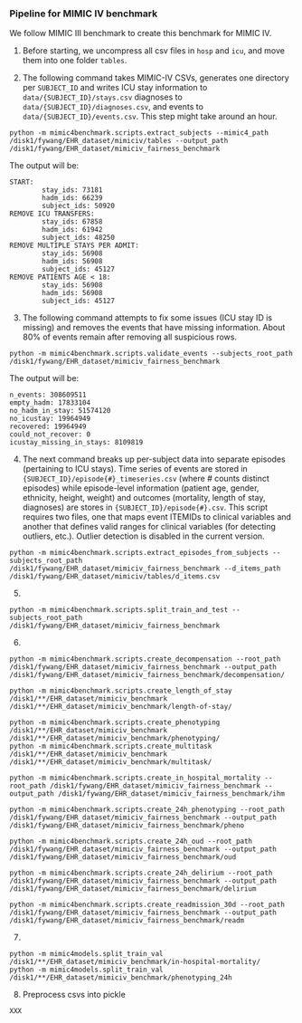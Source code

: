 
### Pipeline for MIMIC IV benchmark

We follow MIMIC III benchmark to create this benchmark for MIMIC IV.

1. Before starting, we uncompress all csv files in `hosp` and `icu`, and move them into one folder `tables`.

2. The following command takes MIMIC-IV CSVs, generates one directory per `SUBJECT_ID` and writes ICU stay information to `data/{SUBJECT_ID}/stays.csv` diagnoses to `data/{SUBJECT_ID}/diagnoses.csv`, and events to `data/{SUBJECT_ID}/events.csv`. This step might take around an hour.

```
python -m mimic4benchmark.scripts.extract_subjects --mimic4_path /disk1/fywang/EHR_dataset/mimiciv/tables --output_path /disk1/fywang/EHR_dataset/mimiciv_fairness_benchmark
```

The output will be:
```
START:
        stay_ids: 73181
        hadm_ids: 66239
        subject_ids: 50920
REMOVE ICU TRANSFERS:
        stay_ids: 67858
        hadm_ids: 61942
        subject_ids: 48250
REMOVE MULTIPLE STAYS PER ADMIT:
        stay_ids: 56908
        hadm_ids: 56908
        subject_ids: 45127
REMOVE PATIENTS AGE < 18:
        stay_ids: 56908
        hadm_ids: 56908
        subject_ids: 45127
```

3. The following command attempts to fix some issues (ICU stay ID is missing) and removes the events that have missing information. About 80% of events remain after removing all suspicious rows.
```
python -m mimic4benchmark.scripts.validate_events --subjects_root_path /disk1/fywang/EHR_dataset/mimiciv_fairness_benchmark
```

The output will be: 
```
n_events: 308609511                                                                                                                      
empty_hadm: 17833104                                                                                                                     
no_hadm_in_stay: 51574120                                                                                                                
no_icustay: 19964949                                                                                                                     
recovered: 19964949                                                                                                                      
could_not_recover: 0                                                                                                                     
icustay_missing_in_stays: 8109819
```

4. The next command breaks up per-subject data into separate episodes (pertaining to ICU stays). Time series of events are stored in `{SUBJECT_ID}/episode{#}_timeseries.csv` (where # counts distinct episodes) while episode-level information (patient age, gender, ethnicity, height, weight) and outcomes (mortality, length of stay, diagnoses) are stores in `{SUBJECT_ID}/episode{#}.csv`. This script requires two files, one that maps event ITEMIDs to clinical variables and another that defines valid ranges for clinical variables (for detecting outliers, etc.). Outlier detection is disabled in the current version.
```
python -m mimic4benchmark.scripts.extract_episodes_from_subjects --subjects_root_path /disk1/fywang/EHR_dataset/mimiciv_fairness_benchmark --d_items_path /disk1/fywang/EHR_dataset/mimiciv/tables/d_items.csv 
```

5. 

```
python -m mimic4benchmark.scripts.split_train_and_test --subjects_root_path /disk1/fywang/EHR_dataset/mimiciv_fairness_benchmark
```


6. 
```
python -m mimic4benchmark.scripts.create_decompensation --root_path /disk1/fywang/EHR_dataset/mimiciv_fairness_benchmark --output_path /disk1/fywang/EHR_dataset/mimiciv_fairness_benchmark/decompensation/

python -m mimic4benchmark.scripts.create_length_of_stay /disk1/**/EHR_dataset/mimiciv_benchmark /disk1/**/EHR_dataset/mimiciv_benchmark/length-of-stay/

python -m mimic4benchmark.scripts.create_phenotyping /disk1/**/EHR_dataset/mimiciv_benchmark /disk1/**/EHR_dataset/mimiciv_benchmark/phenotyping/
python -m mimic4benchmark.scripts.create_multitask /disk1/**/EHR_dataset/mimiciv_benchmark /disk1/**/EHR_dataset/mimiciv_benchmark/multitask/

python -m mimic4benchmark.scripts.create_in_hospital_mortality --root_path /disk1/fywang/EHR_dataset/mimiciv_fairness_benchmark --output_path /disk1/fywang/EHR_dataset/mimiciv_fairness_benchmark/ihm

python -m mimic4benchmark.scripts.create_24h_phenotyping --root_path /disk1/fywang/EHR_dataset/mimiciv_fairness_benchmark --output_path /disk1/fywang/EHR_dataset/mimiciv_fairness_benchmark/pheno

python -m mimic4benchmark.scripts.create_24h_oud --root_path /disk1/fywang/EHR_dataset/mimiciv_fairness_benchmark --output_path /disk1/fywang/EHR_dataset/mimiciv_fairness_benchmark/oud

python -m mimic4benchmark.scripts.create_24h_delirium --root_path /disk1/fywang/EHR_dataset/mimiciv_fairness_benchmark --output_path /disk1/fywang/EHR_dataset/mimiciv_fairness_benchmark/delirium

python -m mimic4benchmark.scripts.create_readmission_30d --root_path /disk1/fywang/EHR_dataset/mimiciv_fairness_benchmark --output_path /disk1/fywang/EHR_dataset/mimiciv_fairness_benchmark/readm
```

7.
```
python -m mimic4models.split_train_val /disk1/**/EHR_dataset/mimiciv_benchmark/in-hospital-mortality/
python -m mimic4models.split_train_val /disk1/**/EHR_dataset/mimiciv_benchmark/phenotyping_24h
```

8. Preprocess csvs into pickle
```
XXX
```